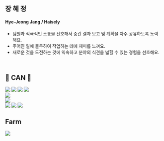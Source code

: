 ## 장 혜 정
#### Hye-Jeong Jang / Haisely
- 팀원과 적극적인 소통을 선호해서 중간 결과 보고 및 계획을 자주 공유하도록 노력해요.<br />
- 주어진 일에 몰두하여 작업하는 데에 재미를 느껴요.<br />
- 새로운 것을 도전하는 것에 익숙하고 분야의 식견을 넓힐 수 있는 경험을 선호해요.<br />

<br/>

## 🔨 CAN 🔨
<div style="display:flex; flex-direction:column; align-items:flex-start;">
    <div>
        <img src="https://img.shields.io/badge/c%23-%23239120.svg?style=for-the-badge&logo=csharp&logoColor=white"> 
        <img src="https://img.shields.io/badge/java-%23ED8B00.svg?style=for-the-badge&logo=openjdk&logoColor=white"> 
        <img src="https://img.shields.io/badge/javascript-%23323330.svg?style=for-the-badge&logo=javascript&logoColor=%23F7DF1E"> 
        <img src="https://img.shields.io/badge/python-3670A0?style=for-the-badge&logo=python&logoColor=ffdd54"> 
    </div>
    <div>
        <img src="https://img.shields.io/badge/mysql-%2300f.svg?style=for-the-badge&logo=mysql&logoColor=white">
    </div>
    <div>
        <img src="https://img.shields.io/badge/AWS-%23FF9900.svg?style=for-the-badge&logo=amazon-aws&logoColor=white"> 
    </div>
    <div>
        <img src="https://img.shields.io/badge/Flutter-%2302569B.svg?style=for-the-badge&logo=Flutter&logoColor=white"> 
        <img src="https://img.shields.io/badge/spring-%236DB33F.svg?style=for-the-badge&logo=spring&logoColor=white"> 
        <img src="https://img.shields.io/badge/unity-%23000000.svg?style=for-the-badge&logo=unity&logoColor=white"> 
    </div>
</div>

## Farm
<a href="https://github.com/devxb/gitanimals">
  <img src="https://render.gitanimals.org/farms/Ssun2zang"/>
</a>

